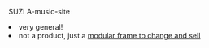 SUZI A-music-site
<li>very general!</li>
<li>not a <abbr>product</abbr>, just a <ins>modular frame<ins> to change and sell</li>
